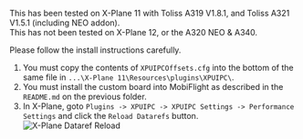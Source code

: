 This has been tested on X-Plane 11 with Toliss A319 V1.8.1, and Toliss A321 V1.5.1 (including NEO addon).    
This has not been tested on X-Plane 12, or the A320 NEO & A340.

Please follow the install instructions carefully.    
1) You must copy the contents of `XPUIPCOffsets.cfg` into the bottom of the same file in `...\X-Plane 11\Resources\plugins\XPUIPC\`.    
2) You must install the custom board into MobiFlight as described in the `README.md` on the previous folder.    
3) In X-Plane, goto `Plugins -> XPUIPC -> XPUIPC Settings -> Performance Settings` and click the `Reload Datarefs` button.
   ![X-Plane Dataref Reload](https://cdn.shopify.com/s/files/1/0736/3588/9464/files/X-Plane_Datarefs_Reload.png?v=1688640850)
